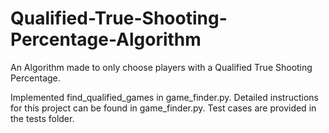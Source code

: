 # Qualified-True-Shooting-Percentage-Algorithm
An Algorithm made to only choose players with a Qualified True Shooting Percentage.

Implemented find_qualified_games in game_finder.py. Detailed instructions for this project can be found in game_finder.py. Test cases are provided in the tests folder.

